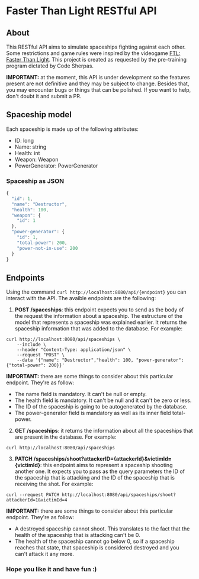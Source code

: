 # Faster Than Light RESTful API

## About

This RESTful API aims to simulate spaceships fighting against each other. Some restrictions and game rules were inspired by the videogame [FTL: Faster Than Light](https://store.steampowered.com/app/212680/FTL_Faster_Than_Light/). This project is created as requested by the pre-training program dictated by Code Sherpas.

**IMPORTANT:** at the moment, this API is under development so the features present are not definitive and they may be subject to change. Besides that, you may encounter bugs or things that can be polished. If you want to help, don't doubt it and submit a PR.

## Spaceship model

Each spaceship is made up of the following attributes:

  - ID: long
  - Name: string
  - Health: int
  - Weapon: Weapon
  - PowerGenerator: PowerGenerator

### Spaceship as JSON

```javascript
{
  "id": 1,
  "name": "Destructor",
  "health": 100,
  "weapon": {
    "id": 1
  },
  "power-generator": {
    "id": 1,
    "total-power": 200,
    "power-not-in-use": 200
  }
}
```

## Endpoints

Using the command `curl http://localhost:8080/api/{endpoint}` you can interact with the API. The avaible endpoints are the following:

1. **POST /spaceships**: this endpoint expects you to send as the body of the request the information about a spaceship. The estructure of the model that represents a spaceship was explained earlier. It returns the spaceship information that was added to the database. For example:
```
curl http://localhost:8080/api/spaceships \
    --include \
    --header "Content-Type: application/json" \
    --request "POST" \
    --data '{"name": "Destructor","health": 100, "power-generator": {"total-power": 200}}'
```
**IMPORTANT:** there are some things to consider about this particular endpoint. They're as follow:

  * The name field is mandatory. It can't be null or empty.
  * The health field is mandatory. It can't be null and it can't be zero or less.
  * The ID of the spaceship is going to be autogenerated by the database.
  * The power-generator field is mandatory as well as its inner field total-power.

2. **GET /spaceships**: it returns the information about all the spaceships that are present in the database. For example:
```
curl http://localhost:8080/api/spaceships
```
3. **PATCH /spaceships/shoot?attackerID={attackerId}&victimId={victimId}**: this endpoint aims to represent a spaceship shooting another one. It expects you to pass as the query parameters the ID of the spaceship that is attacking and the ID of the spaceship that is receiving the shot. For example:
```
curl --request PATCH http://localhost:8080/api/spaceships/shoot?attackerId=1&victimId=4
```
**IMPORTANT:** there are some things to consider about this particular endpoint. They're as follow:

  * A destroyed spaceship cannot shoot. This translates to the fact that the health of the spaceship that is attacking can't be 0.
  * The health of the spaceship cannot go below 0, so if a spaceship reaches that state, that spaceship is considered destroyed and you can't attack it any more.

### Hope you like it and have fun :)
